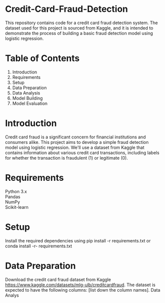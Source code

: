 # Credit-Card-Fraud-Detection
This repository contains code for a credit card fraud detection system. The dataset used for this project is sourced from Kaggle, and it is intended to demonstrate the process of building a basic fraud detection model using logistic regression.
# Table of Contents
1. Introduction <br />
2. Requirements <br />
3. Setup <br />
4. Data Preparation <br />
5. Data Analysis <br />
6. Model Building <br /> 
7. Model Evaluation <br />
# Introduction
Credit card fraud is a significant concern for financial institutions and consumers alike. This project aims to develop a simple fraud detection model using logistic regression. We'll use a dataset from Kaggle that contains information about various credit card transactions, including labels for whether the transaction is fraudulent (1) or legitimate (0).

# Requirements
Python 3.x <br />
Pandas <br />
NumPy <br />
Scikit-learn <br />


# Setup
Install the required dependencies using pip install -r requirements.txt or conda install -r- requirements.txt

# Data Preparation
Download the credit card fraud dataset from Kaggle https://www.kaggle.com/datasets/mlg-ulb/creditcardfraud.
The dataset is expected to have the following columns: [list down the column names].
Data Analys
